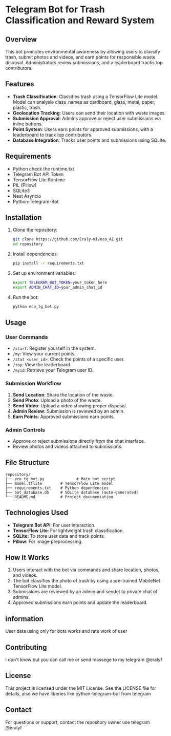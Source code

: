# Telegram Bot for Trash Classification and Reward System

## Overview
This bot promotes environmental awareness by allowing users to classify trash, submit photos and videos, and earn points for responsible waste disposal. Administrators review submissions, and a leaderboard tracks top contributors.

## Features
- **Trash Classification**: Classifies trash using a TensorFlow Lite model. Model can analysie class_names as cardboard, glass, metal, paper, plastic, trash.
- **Geolocation Tracking**: Users can send their location with waste images.
- **Submission Approval**: Admins approve or reject user submissions via inline buttons.
- **Point System**: Users earn points for approved submissions, with a leaderboard to track top contributors.
- **Database Integration**: Tracks user points and submissions using SQLite.

## Requirements
- Python check the runtime.txt
- Telegram Bot API Token
- TensorFlow Lite Runtime
- PIL (Pillow)
- SQLite3
- Nest Asyncio
- Python-Telegram-Bot

## Installation

1. Clone the repository:
   ```bash
   git clone https://github.com/Eraly-ml/eco_AI.git
   cd repository
   ```

2. Install dependencies:
   ```bash
   pip install -r requirements.txt
   ```

3. Set up environment variables:
   ```bash
   export TELEGRAM_BOT_TOKEN=your_token_here
   export ADMIN_CHAT_ID=your_admin_chat_id
   ```
4. Run the bot:
   ```bash
   python eco_tg_bot.py
   ```

## Usage

### User Commands
- `/start`: Register yourself in the system.
- `/my`: View your current points.
- `/stat <user_id>`: Check the points of a specific user.
- `/top`: View the leaderboard.
- `/myid`: Retrieve your Telegram user ID.

### Submission Workflow
1. **Send Location**: Share the location of the waste.
2. **Send Photo**: Upload a photo of the waste.
3. **Send Video**: Upload a video showing proper disposal.
4. **Admin Review**: Submission is reviewed by an admin.
5. **Earn Points**: Approved submissions earn points.

### Admin Controls
- Approve or reject submissions directly from the chat interface.
- Review photos and videos attached to submissions.

## File Structure
```
repository/
├── eco_tg_bot.py              # Main bot script
├── model.tflite        # TensorFlow Lite model
├── requirements.txt    # Python dependencies
├── bot_database.db     # SQLite database (auto-generated)
└── README.md           # Project documentation
```

## Technologies Used
- **Telegram Bot API**: For user interaction.
- **TensorFlow Lite**: For lightweight trash classification.
- **SQLite**: To store user data and track points.
- **Pillow**: For image preprocessing.

## How It Works

1. Users interact with the bot via commands and share location, photos, and videos.
2. The bot classifies the photo of trash by using a pre-trained MobileNet TensorFlow Lite model.
3. Submissions are reviewed by an admin and sendet to private chat of admins.
4. Approved submissions earn points and update the leaderboard.
## information
User data using only for bots works and rate work of user
## Contributing

I don't know but you can call me or send massege to my telegram @eralyf

## License

This project is licensed under the MIT License. See the LICENSE file for details, also we have liberies like python-telegram-bot from telegram

## Contact
For questions or support, contact the repository owner use telegram @eralyf

